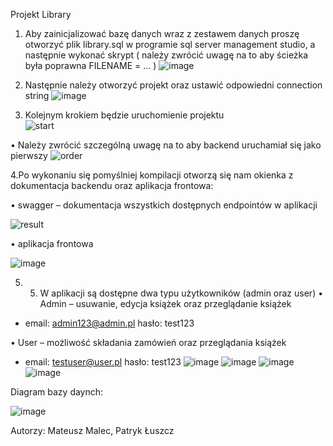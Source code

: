 Projekt Library

1.	Aby zainicjalizować bazę danych wraz z zestawem danych proszę otworzyć plik library.sql
w programie sql server management studio, a następnie wykonać skrypt 
( należy zwrócić uwagę na to aby ścieżka była poprawna FILENAME = …  )
![image](https://user-images.githubusercontent.com/101005328/219758891-7a3c8aeb-1c62-42f8-9274-3c8619ea7ebe.png)

2.	Następnie należy otworzyć projekt oraz ustawić odpowiedni connection string 
![image](https://user-images.githubusercontent.com/101005328/219758874-6eb756d2-4904-439e-9c6c-5e797327c07a.png)

3.	Kolejnym krokiem będzie uruchomienie projektu  
![start](https://github.com/MatMal00/OnionLibrary/assets/101005328/348c8d56-6b49-42c2-9cec-3eb9dc85b686)

•	Należy zwrócić szczególną uwagę na to aby backend uruchamiał się jako pierwszy
 ![order](https://github.com/MatMal00/OnionLibrary/assets/101005328/a6587cb9-029b-44ce-ae47-eeae0492cfb9)

4.Po wykonaniu się pomyślniej kompilacji otworzą się nam okienka z dokumentacja backendu oraz aplikacja frontowa:

 •  swagger – dokumentacja wszystkich dostępnych endpointów w aplikacji
 
 ![result](https://github.com/MatMal00/OnionLibrary/assets/101005328/4c2498c7-131c-4be2-ba03-172cdde928ea)

 •	aplikacja frontowa

![image](https://user-images.githubusercontent.com/101005328/219758774-67642ed1-ea98-4f86-ae08-e150db86a755.png)

5. 5.	W aplikacji są dostępne dwa typu użytkowników (admin oraz user)
•	Admin – usuwanie, edycja książek oraz przeglądanie książek
 
 - email: admin123@admin.pl hasło: test123
 
•	User – możliwość składania zamówień oraz przeglądania książek
 
 - email: testuser@user.pl hasło: test123
 ![image](https://user-images.githubusercontent.com/101005328/219804825-fa9fa0fe-191c-48b3-85f0-e6ef0a3f49ee.png)
 ![image](https://user-images.githubusercontent.com/101005328/219804838-d655e6e6-f691-41e4-a33c-9658494e62a9.png)
 ![image](https://user-images.githubusercontent.com/101005328/219805161-ddea98c1-34a5-4cfb-a27d-8df875337dac.png)
 ![image](https://user-images.githubusercontent.com/101005328/219805213-8ecc0959-cef4-4843-884a-7a4f30c74611.png)


Diagram bazy daynch:


![image](https://user-images.githubusercontent.com/101005328/219760658-b7e7fb7a-64de-40f4-a2af-a91d6cbd5a00.png)


Autorzy:
Mateusz Malec, Patryk Łuszcz
